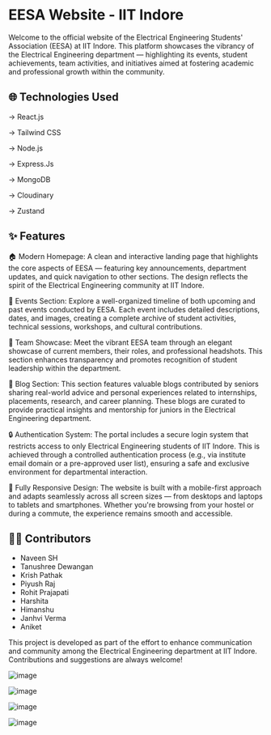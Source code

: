 # EESA Website - IIT Indore

Welcome to the official website of the Electrical Engineering Students' Association (EESA) at IIT Indore. 
This platform showcases the vibrancy of the Electrical Engineering department — highlighting its events, student achievements, team activities, and initiatives aimed at fostering academic and professional growth within the community.

## 🌐 Technologies Used

-> React.js

-> Tailwind CSS

-> Node.js

-> Express.Js

-> MongoDB

-> Cloudinary

-> Zustand


## ✨ Features
🏠 Modern Homepage:
A clean and interactive landing page that highlights the core aspects of EESA — featuring key announcements, department updates, and quick navigation to other sections. The design reflects the spirit of the Electrical Engineering community at IIT Indore.

📅 Events Section:
Explore a well-organized timeline of both upcoming and past events conducted by EESA. Each event includes detailed descriptions, dates, and images, creating a complete archive of student activities, technical sessions, workshops, and cultural contributions.

👥 Team Showcase:
Meet the vibrant EESA team through an elegant showcase of current members, their roles, and professional headshots. This section enhances transparency and promotes recognition of student leadership within the department.

📝 Blog Section:
This section features valuable blogs contributed by seniors sharing real-world advice and personal experiences related to internships, placements, research, and career planning. These blogs are curated to provide practical insights and mentorship for juniors in the Electrical Engineering department.

🔒 Authentication System:
The portal includes a secure login system that restricts access to only Electrical Engineering students of IIT Indore. This is achieved through a controlled authentication process (e.g., via institute email domain or a pre-approved user list), ensuring a safe and exclusive environment for departmental interaction.

📱 Fully Responsive Design:
The website is built with a mobile-first approach and adapts seamlessly across all screen sizes — from desktops and laptops to tablets and smartphones. Whether you're browsing from your hostel or during a commute, the experience remains smooth and accessible.

## 👨‍💻 Contributors
* Naveen SH
* Tanushree Dewangan
* Krish Pathak
* Piyush Raj
* Rohit Prajapati
* Harshita
* Himanshu
* Janhvi Verma
* Aniket 


This project is developed as part of the effort to enhance communication and community among the Electrical Engineering department at IIT Indore. Contributions and suggestions are always welcome!

![image](https://github.com/user-attachments/assets/ea8e2783-382a-4d7b-8ba1-3d1344bdcb9e)

![image](https://github.com/user-attachments/assets/dca859b5-9d17-4c82-94cc-2728d57372ce)

![image](https://github.com/user-attachments/assets/cc14b269-adc4-4eac-b085-777b3b698106)

![image](https://github.com/user-attachments/assets/ba97a4e5-4947-4662-a7e3-7904d72a3f0c)



